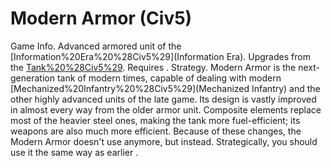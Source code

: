 # Modern Armor (Civ5)

Game Info.
Advanced armored unit of the [Information%20Era%20%28Civ5%29](Information Era). Upgrades from the [Tank%20%28Civ5%29](Tank). Requires .
Strategy.
Modern Armor is the next-generation tank of modern times, capable of dealing with modern [Mechanized%20Infantry%20%28Civ5%29](Mechanized Infantry) and the other highly advanced units of the late game. Its design is vastly improved in almost every way from the older armor unit. Composite elements replace most of the heavier steel ones, making the tank more fuel-efficient; its weapons are also much more efficient. Because of these changes, the Modern Armor doesn't use anymore, but instead.
Strategically, you should use it the same way as earlier .